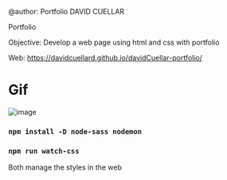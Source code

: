 @author: Portfolio DAVID CUELLAR

Portfolio

Objective: Develop a web page using html and css with portfolio

Web: https://davidcuellard.github.io/davidCuellar-portfolio/

# Gif

![image](https://github.com/davidcuellard/davidCuellar/blob/main/images/gif.gif?raw=true)

### `npm install -D node-sass nodemon`
### `npm run watch-css`

Both manage the styles in the web
